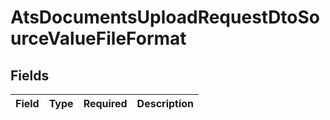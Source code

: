 # AtsDocumentsUploadRequestDtoSourceValueFileFormat


## Fields

| Field       | Type        | Required    | Description |
| ----------- | ----------- | ----------- | ----------- |